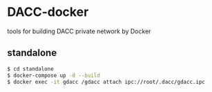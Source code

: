 # DACC-docker

tools for building DACC private network by Docker

## standalone

``` sh
$ cd standalone
$ docker-compose up -d --build
$ docker exec -it gdacc /gdacc attach ipc://root/.dacc/gdacc.ipc
```
